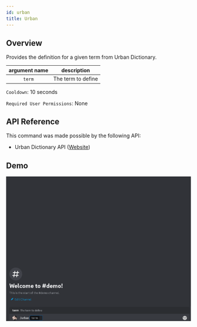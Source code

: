 ```yaml
---
id: urban
title: Urban
---
```


## Overview

Provides the definition for a given term from Urban Dictionary.

| argument name |    description     |
| :-----------: | :----------------: |
|    `term`     | The term to define |

`Cooldown`: 10 seconds

`Required User Permissions`: None

## API Reference

This command was made possible by the following API:

- Urban Dictionary API ([Website](https://www.urbandictionary.com/))

## Demo

![Urban Command Demo Gif](../../../public/info/urban.gif)
